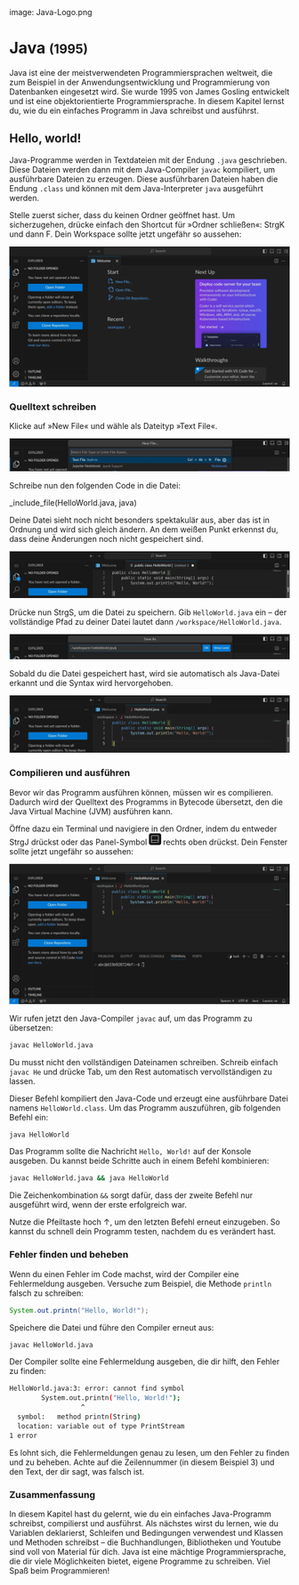 <div class='meta'>
image: Java-Logo.png
</div>

# Java <span style='font-size: 80%;'>(1995)</span>

<p class='abstract'>
Java ist eine der meistverwendeten Programmiersprachen weltweit,
die zum Beispiel in der Anwendungsentwicklung und
Programmierung von Datenbanken eingesetzt wird.
Sie wurde 1995 von James Gosling entwickelt und
ist eine objektorientierte Programmiersprache.
In diesem Kapitel lernst du,
wie du ein einfaches Programm in Java schreibst und ausführst.
</p>

## Hello, world!

Java-Programme werden in Textdateien mit der Endung `.java` geschrieben. Diese Dateien werden dann mit dem Java-Compiler `javac` kompiliert, um ausführbare Dateien zu erzeugen. Diese ausführbaren Dateien haben die Endung `.class` und können mit dem Java-Interpreter `java` ausgeführt werden.

Stelle zuerst sicher, dass du keinen Ordner geöffnet hast. Um sicherzugehen, drücke einfach den Shortcut für »Ordner schließen«: <span class='key'>Strg</span><span class='key'>K</span> und dann <span class='key'>F</span>. Dein Workspace sollte jetzt ungefähr so aussehen:

<img class='full' src='fresh-start.webp'>

### Quelltext schreiben

Klicke auf »New File« und wähle als Dateityp »Text File«.

<img class='full' src='choose-filename.webp'>

Schreibe nun den folgenden Code in die Datei:

_include_file(HelloWorld.java, java)

Deine Datei sieht noch nicht besonders spektakulär aus, aber das ist in Ordnung und wird sich gleich ändern. An dem weißen Punkt erkennst du, dass deine Änderungen noch nicht gespeichert sind.

<img class='full' src='no-syntax-highlighting.webp'>

Drücke nun <span class='key'>Strg</span><span class='key'>S</span>, um die Datei zu speichern. Gib `HelloWorld.java` ein – der vollständige Pfad zu deiner Datei lautet dann `/workspace/HelloWorld.java`.

<img class='full' src='enter-filename.webp'>

Sobald du die Datei gespeichert hast, wird sie automatisch als Java-Datei erkannt und die Syntax wird hervorgehoben.

<img class='full' src='syntax-highlighting.webp'>

### Compilieren und ausführen

Bevor wir das Programm ausführen können, müssen wir es compilieren.
Dadurch wird der Quelltext des Programms in Bytecode übersetzt, den die Java Virtual Machine (JVM) ausführen kann.

Öffne dazu ein Terminal und navigiere in den Ordner, indem du entweder <span class='key'>Strg</span><span class='key'>J</span> drückst oder das Panel-Symbol <img src='../basics/panel.webp' style='border-radius: 4px; height: 1.5em;'> rechts oben drückst. Dein Fenster sollte jetzt ungefähr so aussehen:

<img class='full' src='code-with-terminal.webp'>

Wir rufen jetzt den Java-Compiler `javac` auf, um das Programm zu übersetzen:

```bash
javac HelloWorld.java
```

<div class='hint'>
Du musst nicht den vollständigen Dateinamen schreiben. Schreib einfach <code>javac He</code> und drücke <span class='key'>Tab</span>, um den Rest automatisch vervollständigen zu lassen.
</div>

Dieser Befehl kompiliert den Java-Code und erzeugt eine ausführbare Datei namens `HelloWorld.class`. Um das Programm auszuführen, gib folgenden Befehl ein:

```bash
java HelloWorld
```

Das Programm sollte die Nachricht `Hello, World!` auf der Konsole ausgeben. Du kannst beide Schritte auch in einem Befehl kombinieren:

```bash
javac HelloWorld.java && java HelloWorld
```

<div class='hint'>
Die Zeichenkombination <code>&amp;&amp;</code> sorgt dafür, dass der zweite Befehl nur ausgeführt wird, wenn der erste erfolgreich war.
</div>

Nutze die Pfeiltaste hoch <span class='key'>↑</span>, um den letzten Befehl erneut einzugeben. So kannst du schnell dein Programm testen, nachdem du es verändert hast.

### Fehler finden und beheben

Wenn du einen Fehler im Code machst, wird der Compiler eine Fehlermeldung ausgeben. Versuche zum Beispiel, die Methode `println` falsch zu schreiben:

```java
System.out.printn("Hello, World!");
```

Speichere die Datei und führe den Compiler erneut aus:

```bash
javac HelloWorld.java
```

Der Compiler sollte eine Fehlermeldung ausgeben, die dir hilft, den Fehler zu finden:

```bash
HelloWorld.java:3: error: cannot find symbol
        System.out.printn("Hello, World!");
                  ^
  symbol:   method printn(String)
  location: variable out of type PrintStream
1 error
```

Es lohnt sich, die Fehlermeldungen genau zu lesen, um den Fehler zu finden und zu beheben. Achte auf die Zeilennummer (in diesem Beispiel 3) und den Text, der dir sagt, was falsch ist.

### Zusammenfassung

In diesem Kapitel hast du gelernt, wie du ein einfaches Java-Programm schreibst, compilierst und ausführst. Als nächstes wirst du lernen, wie du Variablen deklarierst, Schleifen und Bedingungen verwendest und Klassen und Methoden schreibst &ndash; die Buchhandlungen, Bibliotheken und Youtube sind voll von Material für dich. Java ist eine mächtige Programmiersprache, die dir viele Möglichkeiten bietet, eigene Programme zu schreiben. Viel Spaß beim Programmieren!

